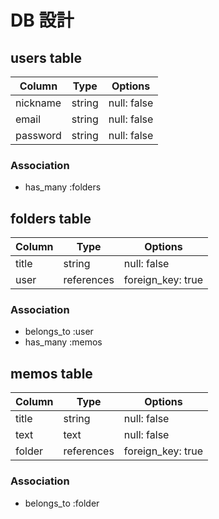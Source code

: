  # DB 設計

## users table

| Column           | Type    | Options      |
|------------------|---------|--------------|
| nickname         | string  | null: false  |
| email            | string  | null: false  |
| password         | string  | null: false  |

### Association

* has_many :folders


## folders table

| Column         | Type        | Options            |
|----------------|-------------|--------------------|
| title          | string      | null: false        |
| user           | references  | foreign_key: true  |

### Association

- belongs_to :user
- has_many :memos

## memos table

| Column       | Type        | Options            |
|--------------|-------------|--------------------|
| title        | string      | null: false        |
| text         | text        | null: false        |
| folder       | references  | foreign_key: true  |

### Association

- belongs_to :folder
